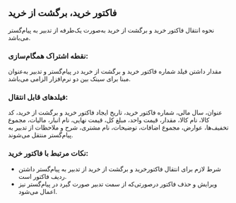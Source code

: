 ## فاکتور خرید، برگشت از خرید

نحوه انتقال فاکتور خرید و برگشت از خرید به‌صورت یک‌طرفه از تدبیر به پیام‌گستر می‌باشد.

### نقطه اشتراک همگام‌سازی:

مقدار داشتن فیلد شماره فاکتور خرید و برگشت از خرید در پیام‌گستر و تدبیر به‌عنوان مبنا برای سینک بین دو نرم‌افزار الزامی می‌باشد. 

### فیلدهای قابل انتقال: 

عنوان، سال مالی، شماره فاکتور خرید، تاریخ ایجاد فاکتور خرید و برگشت از خرید، کد کالا، نام کالا، مقدار، قیمت واحد، مبلغ کل، قیمت نهایی، نام انبار، مالیات، مجموع تخفیف‌ها، عوارض، مجموع اضافات، توضیحات، نام مشتری، شرح و ملاحظات از تدبیر به پیام‌گستر منتقل می‌شوند.

### نکات مرتبط با فاکتور خرید:

- شرط لازم برای انتقال فاکتور‌خرید و برگشت از خرید از تدبیر به پیام‌گستر داشتن ردیف فاکتور است. 
- ویرایش و حذف فاکتور درصورتی‌که از سمت تدبیر صورت گیرد در پیام‌گستر نیز اعمال می‌شود.
